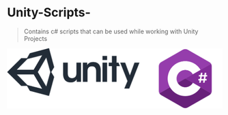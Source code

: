 # Unity-Scripts-
> Contains c# scripts that can be used while working with Unity Projects


![image](https://github.com/sanket9006/Unity-Scripts-/blob/master/Logo/Official_unity_logo.png)
